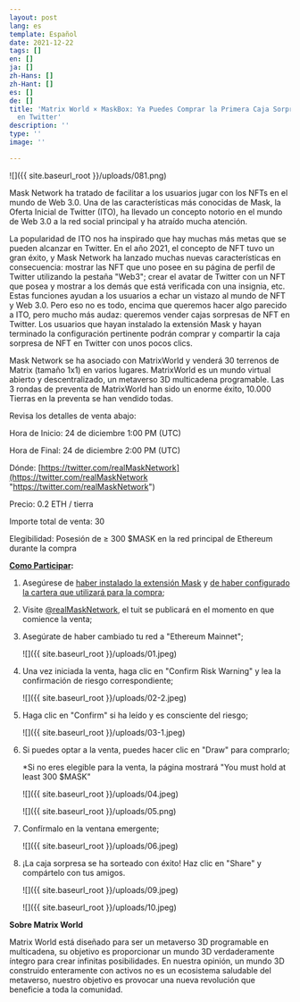 ```yaml
---
layout: post
lang: es
template: Español
date: 2021-12-22
tags: []
en: []
ja: []
zh-Hans: []
zh-Hant: []
es: []
de: []
title: 'Matrix World × MaskBox: Ya Puedes Comprar la Primera Caja Sorpresa de NFT
  en Twitter'
description: ''
type: ''
image: ''

---
```

![]({{ site.baseurl_root }}/uploads/081.png)

Mask Network ha tratado de facilitar a los usuarios jugar con los NFTs en el mundo de Web 3.0. Una de las características más conocidas de Mask, la Oferta Inicial de Twitter (ITO), ha llevado un concepto notorio en el mundo de Web 3.0 a la red social principal y ha atraído mucha atención.

La popularidad de ITO nos ha inspirado que hay muchas más metas que se pueden alcanzar en Twitter. En el año 2021, el concepto de NFT tuvo un gran éxito, y Mask Network ha lanzado muchas nuevas características en consecuencia: mostrar las NFT que uno posee en su página de perfil de Twitter utilizando la pestaña "Web3"; crear el avatar de Twitter con un NFT que posea y mostrar a los demás que está verificada con una insignia, etc. Estas funciones ayudan a los usuarios a echar un vistazo al mundo de NFT y Web 3.0. Pero eso no es todo, encima que queremos hacer algo parecido a ITO, pero mucho más audaz: queremos vender cajas sorpresas de NFT en Twitter. Los usuarios que hayan instalado la extensión Mask y hayan terminado la configuración pertinente podrán comprar y compartir la caja sorpresa de NFT en Twitter con unos pocos clics.

Mask Network se ha asociado con MatrixWorld y venderá 30 terrenos de Matrix (tamaño 1x1) en varios lugares. MatrixWorld es un mundo virtual abierto y descentralizado, un metaverso 3D multicadena programable. Las 3 rondas de preventa de MatrixWorld han sido un enorme éxito, 10.000 Tierras en la preventa se han vendido todas.

Revisa los detalles de venta abajo:

Hora de Inicio: 24 de diciembre 1:00 PM (UTC)

Hora de Final: 24 de diciembre 2:00 PM (UTC)

Dónde: [https://twitter.com/realMaskNetwork](https://twitter.com/realMaskNetwork "https://twitter.com/realMaskNetwork")

Precio: 0.2 ETH / tierra

Importe total de venta: 30

Elegibilidad: Posesión de ≥ 300 $MASK en la red principal de Ethereum durante la compra

[**Como Participar**](https://realmasknetwork.notion.site/How-to-participate-in-a-MaskBox-sale-d0941687649a4ef7a38d71f23ecbe4da)**:**

1. Asegúrese de [haber instalado la extensión Mask](https://realmasknetwork.notion.site/Installation-set-up-dd3329c7b3124108a8e992829a61a51e) y [de haber configurado la cartera que utilizará para la compra](https://realmasknetwork.notion.site/Setting-up-your-wallet-Support-MetaMask-and-WalletConnect-67c1ba13c5664eda9a9240f8e145366a);
2. Visite [@realMaskNetwork](https://twitter.com/realMaskNetwork), el tuit se publicará en el momento en que comience la venta;
3. Asegúrate de haber cambiado tu red a "Ethereum Mainnet";

   ![]({{ site.baseurl_root }}/uploads/01.jpeg)
4. Una vez iniciada la venta, haga clic en "Confirm Risk Warning" y lea la confirmación de riesgo correspondiente;

   ![]({{ site.baseurl_root }}/uploads/02-2.jpeg)
5. Haga clic en "Confirm" si ha leído y es consciente del riesgo;

   ![]({{ site.baseurl_root }}/uploads/03-1.jpeg)
6. Si puedes optar a la venta, puedes hacer clic en "Draw" para comprarlo;

   \*Si no eres elegible para la venta, la página mostrará "You must hold at least 300 $MASK"

   ![]({{ site.baseurl_root }}/uploads/04.jpeg)

   ![]({{ site.baseurl_root }}/uploads/05.png)
7. Confírmalo en la ventana emergente;

   ![]({{ site.baseurl_root }}/uploads/06.jpeg)
8. ¡La caja sorpresa se ha sorteado con éxito! Haz clic en "Share" y compártelo con tus amigos.

   ![]({{ site.baseurl_root }}/uploads/09.jpeg)

   ![]({{ site.baseurl_root }}/uploads/10.jpeg)

**Sobre Matrix World**

Matrix World está diseñado para ser un metaverso 3D programable en multicadena, su objetivo es proporcionar un mundo 3D verdaderamente íntegro para crear infinitas posibilidades. En nuestra opinión, un mundo 3D construido enteramente con activos no es un ecosistema saludable del metaverso, nuestro objetivo es provocar una nueva revolución que beneficie a toda la comunidad.